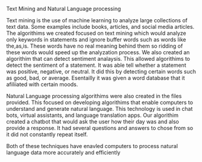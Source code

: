 Text Mining and Natural Language processing 

Text mining is the use of machine learning to analyze large collections of text data. Some examples include books, articles, and social media articles. The algorithims we created focused on text mining which would analyze only keywords in statements and ignore buffer words such as words like the,as,is. These words have no real meaning behind them so ridding of these words would speed up the analyzation process. We also created an algorithim that can detect sentiment analaysis. This allowed algorithims to detect the sentiment of a statement. It was able tell whether a statement was positive, negative, or neutral. It did this by detecting certain words such as good, bad, or average. Esentailly it was given a word database that it afiliiated with certain moods. 

Natural Language processing algorithims were also created in the files provided. This focused on developing algorithims that enable computers to understand and generate natural language. This technology is used in chat bots, virtual assistants, and language translation apps. Our algorithim created a chatbot that would ask the user how their day was and also provide a response. It had several questions and answers to chose from so it did not constantly repeat itself. 

Both of these techniques have enavled computers to process natural language data more accurately and efficiently
